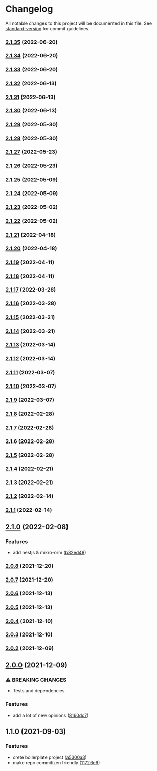 # Changelog

All notable changes to this project will be documented in this file. See [standard-version](https://github.com/conventional-changelog/standard-version) for commit guidelines.

### [2.1.35](https://github.com/rangelfinal/boilerplate/compare/v2.1.34...v2.1.35) (2022-06-20)

### [2.1.34](https://github.com/rangelfinal/boilerplate/compare/v2.1.33...v2.1.34) (2022-06-20)

### [2.1.33](https://github.com/rangelfinal/boilerplate/compare/v2.1.32...v2.1.33) (2022-06-20)

### [2.1.32](https://github.com/rangelfinal/boilerplate/compare/v2.1.31...v2.1.32) (2022-06-13)

### [2.1.31](https://github.com/rangelfinal/boilerplate/compare/v2.1.30...v2.1.31) (2022-06-13)

### [2.1.30](https://github.com/rangelfinal/boilerplate/compare/v2.1.29...v2.1.30) (2022-06-13)

### [2.1.29](https://github.com/rangelfinal/boilerplate/compare/v2.1.28...v2.1.29) (2022-05-30)

### [2.1.28](https://github.com/rangelfinal/boilerplate/compare/v2.1.27...v2.1.28) (2022-05-30)

### [2.1.27](https://github.com/rangelfinal/boilerplate/compare/v2.1.26...v2.1.27) (2022-05-23)

### [2.1.26](https://github.com/rangelfinal/boilerplate/compare/v2.1.25...v2.1.26) (2022-05-23)

### [2.1.25](https://github.com/rangelfinal/boilerplate/compare/v2.1.24...v2.1.25) (2022-05-09)

### [2.1.24](https://github.com/rangelfinal/boilerplate/compare/v2.1.23...v2.1.24) (2022-05-09)

### [2.1.23](https://github.com/rangelfinal/boilerplate/compare/v2.1.22...v2.1.23) (2022-05-02)

### [2.1.22](https://github.com/rangelfinal/boilerplate/compare/v2.1.21...v2.1.22) (2022-05-02)

### [2.1.21](https://github.com/rangelfinal/boilerplate/compare/v2.1.20...v2.1.21) (2022-04-18)

### [2.1.20](https://github.com/rangelfinal/boilerplate/compare/v2.1.19...v2.1.20) (2022-04-18)

### [2.1.19](https://github.com/rangelfinal/boilerplate/compare/v2.1.18...v2.1.19) (2022-04-11)

### [2.1.18](https://github.com/rangelfinal/boilerplate/compare/v2.1.17...v2.1.18) (2022-04-11)

### [2.1.17](https://github.com/rangelfinal/boilerplate/compare/v2.1.16...v2.1.17) (2022-03-28)

### [2.1.16](https://github.com/rangelfinal/boilerplate/compare/v2.1.15...v2.1.16) (2022-03-28)

### [2.1.15](https://github.com/rangelfinal/boilerplate/compare/v2.1.14...v2.1.15) (2022-03-21)

### [2.1.14](https://github.com/rangelfinal/boilerplate/compare/v2.1.13...v2.1.14) (2022-03-21)

### [2.1.13](https://github.com/rangelfinal/boilerplate/compare/v2.1.12...v2.1.13) (2022-03-14)

### [2.1.12](https://github.com/rangelfinal/boilerplate/compare/v2.1.11...v2.1.12) (2022-03-14)

### [2.1.11](https://github.com/rangelfinal/boilerplate/compare/v2.1.10...v2.1.11) (2022-03-07)

### [2.1.10](https://github.com/rangelfinal/boilerplate/compare/v2.1.9...v2.1.10) (2022-03-07)

### [2.1.9](https://github.com/rangelfinal/boilerplate/compare/v2.1.8...v2.1.9) (2022-03-07)

### [2.1.8](https://github.com/rangelfinal/boilerplate/compare/v2.1.7...v2.1.8) (2022-02-28)

### [2.1.7](https://github.com/rangelfinal/boilerplate/compare/v2.1.6...v2.1.7) (2022-02-28)

### [2.1.6](https://github.com/rangelfinal/boilerplate/compare/v2.1.5...v2.1.6) (2022-02-28)

### [2.1.5](https://github.com/rangelfinal/boilerplate/compare/v2.1.4...v2.1.5) (2022-02-28)

### [2.1.4](https://github.com/rangelfinal/boilerplate/compare/v2.1.3...v2.1.4) (2022-02-21)

### [2.1.3](https://github.com/rangelfinal/boilerplate/compare/v2.1.2...v2.1.3) (2022-02-21)

### [2.1.2](https://github.com/rangelfinal/boilerplate/compare/v2.1.1...v2.1.2) (2022-02-14)

### [2.1.1](https://github.com/rangelfinal/boilerplate/compare/v2.1.0...v2.1.1) (2022-02-14)

## [2.1.0](https://github.com/rangelfinal/boilerplate/compare/v2.0.8...v2.1.0) (2022-02-08)


### Features

* add nestjs & mikro-orm ([b82ed48](https://github.com/rangelfinal/boilerplate/commit/b82ed48a08b175c6dfc281982fb4a10156f836db))

### [2.0.8](https://github.com/rangelfinal/boilerplate/compare/v2.0.7...v2.0.8) (2021-12-20)

### [2.0.7](https://github.com/rangelfinal/boilerplate/compare/v2.0.6...v2.0.7) (2021-12-20)

### [2.0.6](https://github.com/rangelfinal/boilerplate/compare/v2.0.5...v2.0.6) (2021-12-13)

### [2.0.5](https://github.com/rangelfinal/boilerplate/compare/v2.0.4...v2.0.5) (2021-12-13)

### [2.0.4](https://github.com/rangelfinal/boilerplate/compare/v2.0.3...v2.0.4) (2021-12-10)

### [2.0.3](https://github.com/rangelfinal/boilerplate/compare/v2.0.2...v2.0.3) (2021-12-10)

### [2.0.2](https://github.com/rangelfinal/boilerplate/compare/v2.0.0...v2.0.2) (2021-12-09)

## [2.0.0](https://github.com/rangelfinal/boilerplate/compare/v1.1.0...v2.0.0) (2021-12-09)


### ⚠ BREAKING CHANGES

* Tests and dependencies

### Features

* add a lot of new opinions ([8160dc7](https://github.com/rangelfinal/boilerplate/commit/8160dc7d368ebe257ff4b0df712fc39a1c58fb3f))

## 1.1.0 (2021-09-03)

### Features

- crete boilerplate project ([a5300a3](https://github.com/rangelfinal/boilerplate/commit/a5300a3822a57e779cebe89753d7b1f359580094))
- make repo commitizen friendly ([11726e6](https://github.com/rangelfinal/boilerplate/commit/11726e6f7599b9bd59ae00b5f19c30323274fc19))

